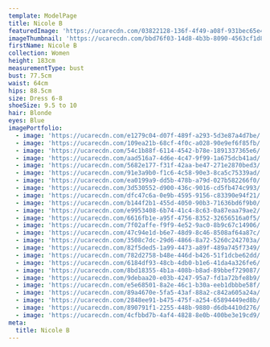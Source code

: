 ```yaml
---
template: ModelPage
title: Nicole B
featuredImage: 'https://ucarecdn.com/03822128-136f-4f49-a08f-931bec65e420/'
imageThumbnail: 'https://ucarecdn.com/bbd76f03-14d8-4b3b-8090-4563cf1d8e63/'
firstName: Nicole B
collection: Women
height: 183cm
measurementType: bust
bust: 77.5cm
waist: 64cm
hips: 88.5cm
size: Dress 6-8
shoeSize: 9.5 to 10
hair: Blonde
eyes: Blue
imagePortfolio:
  - image: 'https://ucarecdn.com/e1279c04-d07f-489f-a293-5d3e87a4d7be/'
  - image: 'https://ucarecdn.com/109ea21b-68cf-4f0c-a028-90e9ef6f85fb/'
  - image: 'https://ucarecdn.com/54c1b88f-6114-4542-b78e-1891337365e6/'
  - image: 'https://ucarecdn.com/aad516a7-4d6e-4c47-9f99-1a675dcb41ad/'
  - image: 'https://ucarecdn.com/5682e177-f31f-42aa-be47-271e2870bed3/'
  - image: 'https://ucarecdn.com/91e3a9b0-f1c6-4c58-90e3-8ca5c75339ad/'
  - image: 'https://ucarecdn.com/ea0199a9-dd5b-478b-a79d-027b582266f0/'
  - image: 'https://ucarecdn.com/3d530552-d900-436c-9016-cd5fb474c993/'
  - image: 'https://ucarecdn.com/dfc47c6a-0e9b-4595-9156-c83390e94f21/'
  - image: 'https://ucarecdn.com/b144f2b1-455d-4050-90b3-71636bd6f9b0/'
  - image: 'https://ucarecdn.com/e9953408-6b74-41c4-8c63-0a87eaa79ae2/'
  - image: 'https://ucarecdn.com/6616fb1e-a95f-4756-8352-32656516a0f5/'
  - image: 'https://ucarecdn.com/7f02affe-f9f9-4e52-9ac0-8b9c67c14906/'
  - image: 'https://ucarecdn.com/47c94e1d-b6e7-48d9-8c46-8508af64a87c/'
  - image: 'https://ucarecdn.com/3508c7dc-29d6-4866-8a72-5260c242703a/'
  - image: 'https://ucarecdn.com/82f5ded5-1a99-4473-a89f-489a745f7349/'
  - image: 'https://ucarecdn.com/782d2758-b48e-446d-b426-51f1dcbe62dd/'
  - image: 'https://ucarecdn.com/6184df93-48cb-4db0-b1e6-41da4a326fe6/'
  - image: 'https://ucarecdn.com/8bd18355-4b1a-408b-b8ad-89bbef729087/'
  - image: 'https://ucarecdn.com/9debaa20-e03b-4247-95a7-fd1a72bfe8b9/'
  - image: 'https://ucarecdn.com/e5e68501-8a2e-46c1-b30a-eeb1dbbbe58f/'
  - image: 'https://ucarecdn.com/89a4670e-5fa5-43af-88a2-c842a605a24a/'
  - image: 'https://ucarecdn.com/2848ee91-b475-475f-a254-65894449ed8b/'
  - image: 'https://ucarecdn.com/890791f1-2255-448b-9880-d6db4410d276/'
  - image: 'https://ucarecdn.com/4cfbbd7b-4af4-4828-8e0b-400be3e19cd9/'
meta:
  title: Nicole B
---
```


